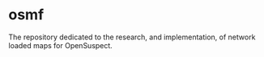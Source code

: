 # osmf
The repository dedicated to the research, and implementation, of network loaded maps for OpenSuspect.
